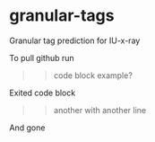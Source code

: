 # granular-tags
Granular tag prediction for IU-x-ray

To pull github run

>>code block example?

Exited code block

>>another
>>with another line

And gone
